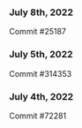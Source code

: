 ### July 8th, 2022

Commit #25187

### July 5th, 2022

Commit #314353


### July 4th, 2022

Commit #72281
